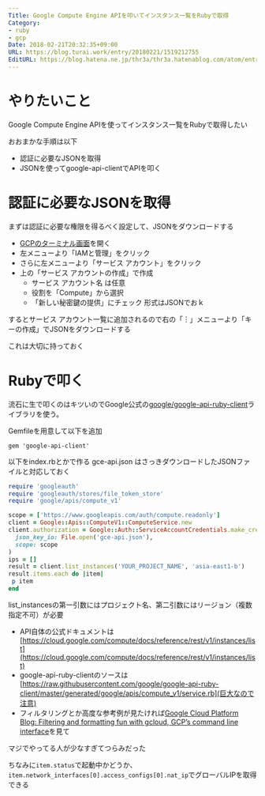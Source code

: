 ```yaml
---
Title: Google Compute Engine APIを叩いてインスタンス一覧をRubyで取得
Category:
- ruby
- gcp
Date: 2018-02-21T20:32:35+09:00
URL: https://blog.turai.work/entry/20180221/1519212755
EditURL: https://blog.hatena.ne.jp/thr3a/thr3a.hatenablog.com/atom/entry/17391345971618490390
---
```


# やりたいこと

Google Compute Engine APIを使ってインスタンス一覧をRubyで取得したい

おおまかな手順は以下

- 認証に必要なJSONを取得
- JSONを使ってgoogle-api-clientでAPIを叩く

# 認証に必要なJSONを取得

まずは認証に必要な権限を得るべく設定して、JSONをダウンロードする

- [GCPのターミナル画面](https://console.cloud.google.com/)を開く
- 左メニューより「IAMと管理」をクリック
- さらに左メニューより「サービス アカウント」をクリック
- 上の「サービス アカウントの作成」で作成
  - サービス アカウント名 は任意
  - 役割を「Compute」から選択
  - 「新しい秘密鍵の提供」にチェック 形式はJSONでおｋ

するとサービス アカウント一覧に追加されるので右の「︙」メニューより「キーの作成」でJSONをダウンロードする

これは大切に持っておく

# Rubyで叩く

流石に生で叩くのはキツいのでGoogle公式の[google/google-api-ruby-client](https://github.com/google/google-api-ruby-client)ライブラリを使う。

Gemfileを用意して以下を追加

```
gem 'google-api-client'
```

以下をindex.rbとかで作る gce-api.json はさっきダウンロードしたJSONファイルと対応しておく

```ruby
require 'googleauth'
require 'googleauth/stores/file_token_store'
require 'google/apis/compute_v1'

scope = ['https://www.googleapis.com/auth/compute.readonly']
client = Google::Apis::ComputeV1::ComputeService.new
client.authorization = Google::Auth::ServiceAccountCredentials.make_creds(
  json_key_io: File.open('gce-api.json'),
  scope: scope
)
ips = []
result = client.list_instances('YOUR_PROJECT_NAME', 'asia-east1-b')
result.items.each do |item|
 p item
end
```

list_instancesの第一引数にはプロジェクト名、第二引数にはリージョン（複数指定不可）が必要

- API自体の公式ドキュメントは[https://cloud.google.com/compute/docs/reference/rest/v1/instances/list](https://cloud.google.com/compute/docs/reference/rest/v1/instances/list)
- google-api-ruby-clientのソースは[https://raw.githubusercontent.com/google/google-api-ruby-client/master/generated/google/apis/compute_v1/service.rb](巨大なので注意)
- フィルタリングとか高度な参考例が見たければ[Google Cloud Platform Blog: Filtering and formatting fun with gcloud, GCP’s command line interface](https://cloudplatform.googleblog.com/2016/06/filtering-and-formatting-fun-with.html)を見て

マジでやってる人が少なすぎてつらみだった

ちなみに`item.status`で起動中かどうか、 `item.network_interfaces[0].access_configs[0].nat_ip`でグローバルIPを取得できる
